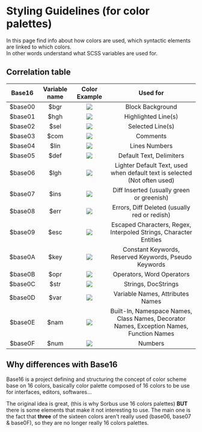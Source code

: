 # Styling Guidelines (for color palettes)

In this page find info about how colors are used, which syntactic elements are linked to which colors.  
In other words understand what SCSS variables are used for.  

## Correlation table

| Base16 | Variable name | Color Example | Used for |
|:------:|:-------------:|:-------------:|:--------:|
| $base00 | $bgr | <img src="https://via.placeholder.com/150/002b36?text=+"> | Block Background |
| $base01 | $hgh | <img src="https://via.placeholder.com/150/073642?text=+"> | Highlighted Line(s) |
| $base02 | $sel | <img src="https://via.placeholder.com/150/586e75?text=+"> | Selected Line(s) |
| $base03 | $com | <img src="https://via.placeholder.com/150/657b83?text=+"> | Comments |
| $base04 | $lin | <img src="https://via.placeholder.com/150/839496?text=+"> | Lines Numbers |
| $base05 | $def | <img src="https://via.placeholder.com/150/93a1a1?text=+"> | Default Text, Delimiters |
| $base06 | $lgh | <img src="https://via.placeholder.com/150/eee8d5?text=+"> | Lighter Default Text, used when default text is selected (Not often used) |
| $base07 | $ins | <img src="https://via.placeholder.com/150/5dc02f?text=+"> | Diff Inserted (usually green or greenish) |
| $base08 | $err | <img src="https://via.placeholder.com/150/dc322f?text=+"> | Errors, Diff Deleted (usually red or redish) |
| $base09 | $esc | <img src="https://via.placeholder.com/150/cb4b16?text=+"> | Escaped Characters, Regex, Interpoled Strings, Character Entities |
| $base0A | $key | <img src="https://via.placeholder.com/150/b58900?text=+"> | Constant Keywords, Reserved Keywords, Pseudo Keywords |
| $base0B | $opr | <img src="https://via.placeholder.com/150/859900?text=+"> | Operators, Word Operators |
| $base0C | $str | <img src="https://via.placeholder.com/150/2aa198?text=+"> | Strings, DocStrings |
| $base0D | $var | <img src="https://via.placeholder.com/150/268bd2?text=+"> | Variable Names, Attributes Names  |
| $base0E | $nam | <img src="https://via.placeholder.com/150/6c71c4?text=+"> | Built-In, Namespace Names, Class Names, Decorator Names, Exception Names, Function Names |
| $base0F | $num | <img src="https://via.placeholder.com/150/d33682?text=+"> | Numbers |

## Why differences with Base16
Base16 is a project defining and structuring the concept of color scheme base on 16 colors, basically color palette composed of 16 colors to be use for interfaces, editors, softwares...

The original idea is great, (this is why Sorbus use 16 colors palettes) **BUT** there is some elements that make it not interesting to use.
The main one is the fact that **three** of the sixteen colors aren't really used (base06, base07 & base0F), so they are no longer really 16 colors palettes.
